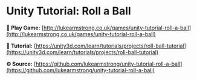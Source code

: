 # Unity Tutorial: Roll a Ball

**👾 Play Game:**
[http://lukearmstrong.co.uk/games/unity-tutorial-roll-a-ball](http://lukearmstrong.co.uk/games/unity-tutorial-roll-a-ball)

**📖 Tutorial:**
[https://unity3d.com/learn/tutorials/projects/roll-ball-tutorial](https://unity3d.com/learn/tutorials/projects/roll-ball-tutorial)

**⚙️ Source:**
[https://github.com/lukearmstrong/unity-tutorial-roll-a-ball](https://github.com/lukearmstrong/unity-tutorial-roll-a-ball)

